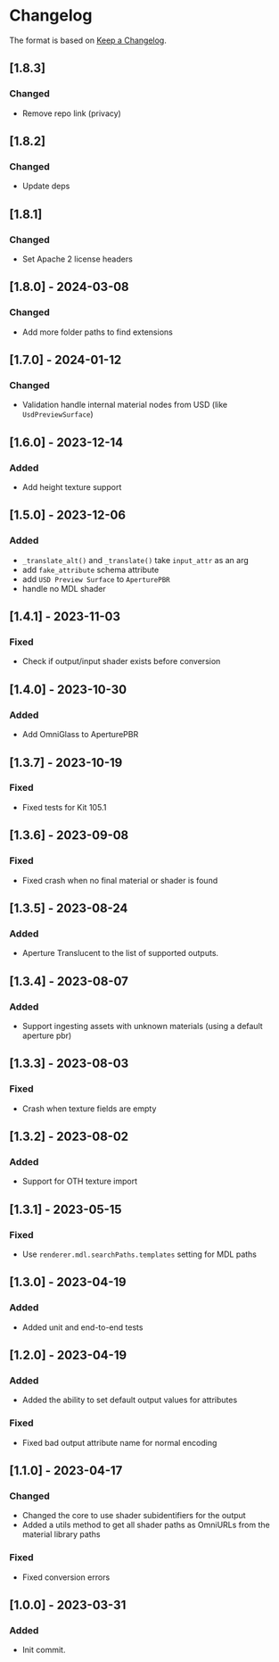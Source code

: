 # Changelog
The format is based on [Keep a Changelog](https://keepachangelog.com/en/1.0.0/).

## [1.8.3]
### Changed
- Remove repo link (privacy)

## [1.8.2]
### Changed
- Update deps

## [1.8.1]
### Changed
- Set Apache 2 license headers

## [1.8.0] - 2024-03-08
### Changed
- Add more folder paths to find extensions

## [1.7.0] - 2024-01-12
### Changed
- Validation handle internal material nodes from USD (like `UsdPreviewSurface`)

## [1.6.0] - 2023-12-14
### Added
- Add height texture support

## [1.5.0] - 2023-12-06
### Added
- `_translate_alt()` and `_translate()` take `input_attr` as an arg
- add `fake_attribute` schema attribute
- add `USD Preview Surface` to `AperturePBR`
- handle no MDL shader

## [1.4.1] - 2023-11-03
### Fixed
- Check if output/input shader exists before conversion

## [1.4.0] - 2023-10-30
### Added
- Add OmniGlass to AperturePBR

## [1.3.7] - 2023-10-19
### Fixed
- Fixed tests for Kit 105.1

## [1.3.6] - 2023-09-08
### Fixed
- Fixed crash when no final material or shader is found

## [1.3.5] - 2023-08-24
### Added
- Aperture Translucent to the list of supported outputs.

## [1.3.4] - 2023-08-07
### Added
- Support ingesting assets with unknown materials (using a default aperture pbr)

## [1.3.3] - 2023-08-03
### Fixed
- Crash when texture fields are empty

## [1.3.2] - 2023-08-02
### Added
- Support for OTH texture import

## [1.3.1] - 2023-05-15
### Fixed
- Use `renderer.mdl.searchPaths.templates` setting for MDL paths

## [1.3.0] - 2023-04-19
### Added
- Added unit and end-to-end tests

## [1.2.0] - 2023-04-19
### Added
- Added the ability to set default output values for attributes

### Fixed
- Fixed bad output attribute name for normal encoding

## [1.1.0] - 2023-04-17
### Changed
- Changed the core to use shader subidentifiers for the output
- Added a utils method to get all shader paths as OmniURLs from the material library paths

### Fixed
- Fixed conversion errors

## [1.0.0] - 2023-03-31
### Added
- Init commit.
